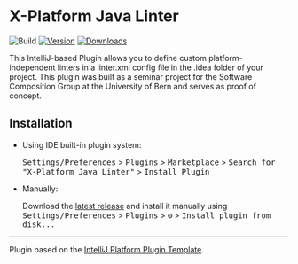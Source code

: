 # X-Platform Java Linter

![Build](https://github.com/TheNCuber/intellij-linter-plugin/workflows/Build/badge.svg)
[![Version](https://img.shields.io/jetbrains/plugin/v/18018-x-platform-java-linter.svg)](https://plugins.jetbrains.com/plugin/18018-x-platform-java-linter)
[![Downloads](https://img.shields.io/jetbrains/plugin/d/18018-x-platform-java-linter.svg)](https://plugins.jetbrains.com/plugin/18018-x-platform-java-linter)

<!-- Plugin description -->
This IntelliJ-based Plugin allows you to define custom platform-independent linters in a linter.xml config file in the .idea folder of your project.
This plugin was built as a seminar project for the Software Composition Group at the University of Bern and serves as proof of concept.
<!-- Plugin description end -->

## Installation

- Using IDE built-in plugin system:
  
  <kbd>Settings/Preferences</kbd> > <kbd>Plugins</kbd> > <kbd>Marketplace</kbd> > <kbd>Search for "X-Platform Java Linter"</kbd> >
  <kbd>Install Plugin</kbd>
  
- Manually:

  Download the [latest release](https://github.com/TheNCuber/intellij-linter-plugin/releases/latest) and install it manually using
  <kbd>Settings/Preferences</kbd> > <kbd>Plugins</kbd> > <kbd>⚙️</kbd> > <kbd>Install plugin from disk...</kbd>


---
Plugin based on the [IntelliJ Platform Plugin Template][template].

[template]: https://github.com/JetBrains/intellij-platform-plugin-template
